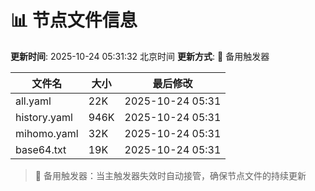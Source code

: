 # 📊 节点文件信息

**更新时间**: 2025-10-24 05:31:32 北京时间
**更新方式**: 🔄 备用触发器

| 文件名 | 大小 | 最后修改 |
|--------|------|----------|
| all.yaml | 22K | 2025-10-24 05:31 |
| history.yaml | 946K | 2025-10-24 05:31 |
| mihomo.yaml | 32K | 2025-10-24 05:31 |
| base64.txt | 19K | 2025-10-24 05:31 |

> 🔄 备用触发器：当主触发器失效时自动接管，确保节点文件的持续更新
